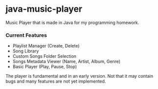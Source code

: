 # java-music-player
Music Player that is made in Java for my programming homework.

### Current Features

- Playlist Manager (Create, Delete)
- Song Library
- Custom Songs Folder Selection
- Songs Metadata Viewer (Name, Artist, Album, Genre)
- Basic Player (Play, Pause, Stop)

The player is fundamental and in an early version. Not that it may contain bugs and many features are not yet implemented.
